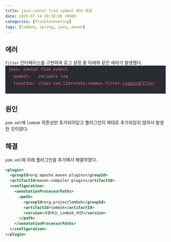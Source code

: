 ```yaml
---
title: java:cannot find symbol 에러 해결
date: 2025-07-14 20:30:00 +0900
categories: [Troubleshooting]
tags: [lombok, spring, java, maven]
---
```


## **에러**
`Filter` 인터페이스를 구현하여 로그 설정 중 아래와 같은 에러가 발생했다.
![lombokError](/assets/img/lombok_slf4j_error.png)

## **원인**
`pom.xml`에 `lombok` 의존성만 추가되어있고 플러그인이 제대로 추가되있지 않아서 발생한 것이였다.

## **해결**
`pom.xml`에 아래 플러그인을 추가해서 해결하였다.
```xml
<plugin>
  <groupId>org.apache.maven.plugins</groupId>
  <artifactId>maven-compiler-plugin</artifactId>
  <configuration>
    <annotationProcessorPaths>
      <path>
        <groupId>org.projectlombok</groupId>
        <artifactId>lombok</artifactId>
        <version>사용하는_Lombok_버전</version>
      </path>
    </annotationProcessorPaths>
  </configuration>
</plugin>
```